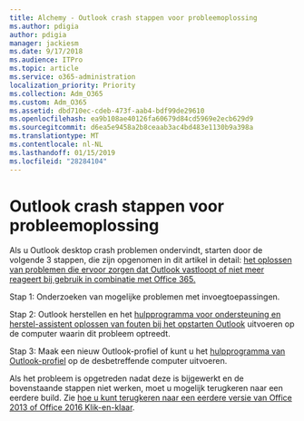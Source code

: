 ```yaml
---
title: Alchemy - Outlook crash stappen voor probleemoplossing
ms.author: pdigia
author: pdigia
manager: jackiesm
ms.date: 9/17/2018
ms.audience: ITPro
ms.topic: article
ms.service: o365-administration
localization_priority: Priority
ms.collection: Adm_O365
ms.custom: Adm_O365
ms.assetid: dbd710ec-cdeb-473f-aab4-bdf99de29610
ms.openlocfilehash: ea9b108ae40126fa60679d84cd5969e2ecb629d9
ms.sourcegitcommit: d6ea5e9458a2b8ceaab3ac4bd483e1130b9a398a
ms.translationtype: MT
ms.contentlocale: nl-NL
ms.lasthandoff: 01/15/2019
ms.locfileid: "28284104"
---
```

# <a name="outlook-crash-troubleshooting-steps"></a>Outlook crash stappen voor probleemoplossing

Als u Outlook desktop crash problemen ondervindt, starten door de volgende 3 stappen, die zijn opgenomen in dit artikel in detail: [het oplossen van problemen die ervoor zorgen dat Outlook vastloopt of niet meer reageert bij gebruik in combinatie met Office 365.](https://support.microsoft.com/en-us/help/2413813/how-to-troubleshoot-issues-that-cause-outlook-to-crash-or-hang-when-us)
  
Stap 1: Onderzoeken van mogelijke problemen met invoegtoepassingen.
  
Stap 2: Outlook herstellen en het [hulpprogramma voor ondersteuning en herstel-assistent oplossen van fouten bij het opstarten Outlook](https://aka.ms/SaRA-OutlookWontStart) uitvoeren op de computer waarin dit probleem optreedt. 
  
Stap 3: Maak een nieuw Outlook-profiel of kunt u het [hulpprogramma van Outlook-profiel](https://aka.ms/SaRA-OutlookSetupProfile) op de desbetreffende computer uitvoeren. 
  
Als het probleem is opgetreden nadat deze is bijgewerkt en de bovenstaande stappen niet werken, moet u mogelijk terugkeren naar een eerdere build. Zie [hoe u kunt terugkeren naar een eerdere versie van Office 2013 of Office 2016 Klik-en-klaar](https://support.microsoft.com/EN-US/help/2770432).
  

